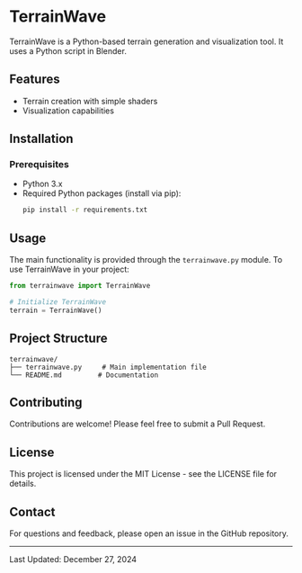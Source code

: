 # TerrainWave

TerrainWave is a Python-based terrain generation and visualization tool. It uses a Python script in Blender.

## Features

- Terrain creation with simple shaders
- Visualization capabilities

## Installation

### Prerequisites

- Python 3.x
- Required Python packages (install via pip):
  ```bash
  pip install -r requirements.txt
  ```

## Usage

The main functionality is provided through the `terrainwave.py` module. To use TerrainWave in your project:

```python
from terrainwave import TerrainWave

# Initialize TerrainWave
terrain = TerrainWave()
```

## Project Structure

```
terrainwave/
├── terrainwave.py     # Main implementation file
└── README.md         # Documentation
```

## Contributing

Contributions are welcome! Please feel free to submit a Pull Request.

## License

This project is licensed under the MIT License - see the LICENSE file for details.

## Contact

For questions and feedback, please open an issue in the GitHub repository.

---
Last Updated: December 27, 2024
